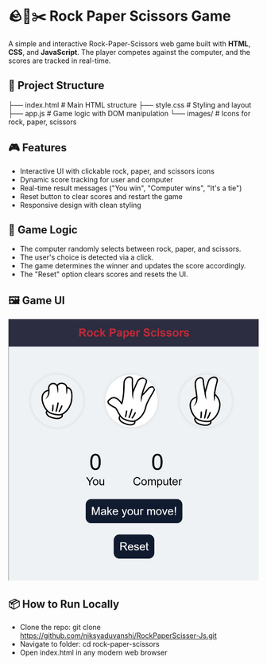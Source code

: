 # 🪨📄✂️ Rock Paper Scissors Game

A simple and interactive Rock-Paper-Scissors web game built with **HTML**, **CSS**, and **JavaScript**. The player competes against the computer, and the scores are tracked in real-time.

## 📁 Project Structure

├── index.html # Main HTML structure
├── style.css # Styling and layout
├── app.js # Game logic with DOM manipulation
└── images/ # Icons for rock, paper, scissors

## 🎮 Features

- Interactive UI with clickable rock, paper, and scissors icons
- Dynamic score tracking for user and computer
- Real-time result messages ("You win", "Computer wins", "It's a tie")
- Reset button to clear scores and restart the game
- Responsive design with clean styling

## 🧠 Game Logic

- The computer randomly selects between rock, paper, and scissors.
- The user's choice is detected via a click.
- The game determines the winner and updates the score accordingly.
- The "Reset" option clears scores and resets the UI.

## 🖼️ Game UI

![alt text](image.png)

## 📦 How to Run Locally

  - Clone the repo: git clone https://github.com/niksyaduvanshi/RockPaperScisser-Js.git
  - Navigate to folder: cd rock-paper-scissors
  - Open index.html in any modern web browser